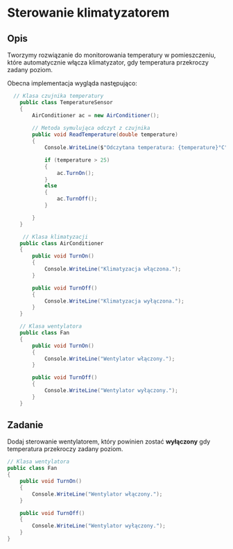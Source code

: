 # Sterowanie klimatyzatorem

## Opis
Tworzymy rozwiązanie do monitorowania temperatury w pomieszczeniu, które automatycznie włącza klimatyzator, gdy temperatura przekroczy zadany poziom.

Obecna implementacja wygląda następująco:

```cs
  // Klasa czujnika temperatury
    public class TemperatureSensor
    {        
        AirConditioner ac = new AirConditioner();
         
        // Metoda symulująca odczyt z czujnika
        public void ReadTemperature(double temperature)
        {
            Console.WriteLine($"Odczytana temperatura: {temperature}°C");

            if (temperature > 25)
            {
                ac.TurnOn();                
            }
            else
            {
                ac.TurnOff();                
            }

        }
    }

     // Klasa klimatyzacji
    public class AirConditioner
    {
        public void TurnOn()
        {
            Console.WriteLine("Klimatyzacja włączona.");
        }

        public void TurnOff()
        {
            Console.WriteLine("Klimatyzacja wyłączona.");
        }
    }

    // Klasa wentylatora
    public class Fan
    {
        public void TurnOn()
        {
            Console.WriteLine("Wentylator włączony.");
        }

        public void TurnOff()
        {
            Console.WriteLine("Wentylator wyłączony.");
        }
    }
```

## Zadanie
Dodaj sterowanie wentylatorem, który powinien zostać **wyłączony** gdy temperatura przekroczy zadany poziom. 

```cs
// Klasa wentylatora
public class Fan
{
    public void TurnOn()
    {
        Console.WriteLine("Wentylator włączony.");
    }

    public void TurnOff()
    {
        Console.WriteLine("Wentylator wyłączony.");
    }
}

```
